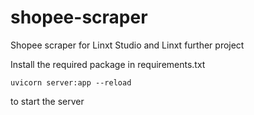 # shopee-scraper
Shopee scraper for Linxt Studio and Linxt further project

Install the required package in requirements.txt

```
uvicorn server:app --reload
```
to start the server